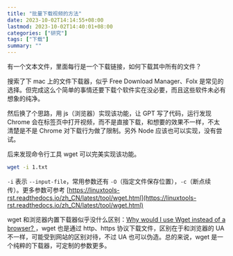 ```yaml
---
title: "批量下载视频的方法"
date: 2023-10-02T14:14:55+08:00
lastmod: 2023-10-02T14:40:01+08:00
categories: ["研究"]
tags: ["下载"]
summary: ""
---
```


有一个文本文件，里面每行是一个下载链接，如何下载其中所有的文件？

搜索了下 mac 上的文件下载器，似乎 Free Download Manager、Folx 是常见的选择。但完成这么个简单的事情还要下载个软件实在没必要，而且这些软件未必有想象的纯净。

然后换了个思路，用 js（浏览器）实现该功能，让 GPT 写了代码，运行发现 Chrome 会在标签页中打开视频，而不是直接下载，和想要的效果不一样，不太清楚是不是 Chrome 对下载行为做了限制。另外 Node 应该也可以实现，没有尝试。

后来发现命令行工具 wget 可以完美实现该功能。

```bash
wget -i 1.txt
```

`-i` 表示 `--input-file`，常用参数还有 `-O`（指定文件保存位置），`-c`（断点续传）。更多参数可参考 [https://linuxtools-rst.readthedocs.io/zh_CN/latest/tool/wget.html](https://linuxtools-rst.readthedocs.io/zh_CN/latest/tool/wget.html)

wget 和浏览器内置下载器似乎没什么区别：[Why would I use Wget instead of a browser? ](https://askubuntu.com/questions/821047/why-would-i-use-wget-instead-of-a-browser)，wget 也是通过 http、https 协议下载文件，区别在于和浏览器的 UA 不一样，可能受到网站的区别对待，不过 UA 也可以伪造。总的来说，wget 是一个纯粹的下载器，可定制的参数更多。

